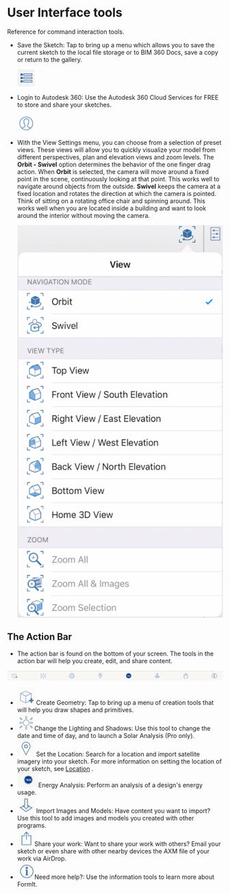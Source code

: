 # User Interface tools

Reference for command interaction tools.

* Save the Sketch: Tap to bring up a menu which allows you to save the current sketch to the local file storage or to BIM 360 Docs, save a copy or return to the gallery.

  ![](../.gitbook/assets/guid-04a6c825-c1eb-4092-bef6-9c20e9428677-low.png)

* Login to Autodesk 360: Use the Autodesk 360 Cloud Services for FREE to store and share your sketches.

  ![](../.gitbook/assets/guid-5b051083-621a-4688-85b0-1001c6678dab-low.png)

* With the View Settings menu, you can choose from a selection of preset views. These views will allow you to quickly visualize your model from different perspectives, plan and elevation views and zoom levels. The **Orbit - Swivel** option determines the behavior of the one finger drag action. When **Orbit** is selected, the camera will move around a fixed point in the scene, continuously looking at that point. This works well to navigate around objects from the outside. **Swivel** keeps the camera at a fixed location and rotates the direction at which the camera is pointed. Think of sitting on a rotating office chair and spinning around. This works well when you are located inside a building and want to look around the interior without moving the camera.

  ![](../.gitbook/assets/viewmenu.png) 





## The Action Bar

* The action bar is found on the bottom of your screen. The tools in the action bar will help you create, edit, and share content.

![](../.gitbook/assets/guid-51ef19ec-8b3a-4fb9-a910-084101f760d0-low.png)

* ![](../.gitbook/assets/guid-4ef71987-2628-429e-a1b1-662572349fa0-low.png) Create Geometry: Tap to bring up a menu of creation tools that will help you draw shapes and primitives.
* ![](../.gitbook/assets/guid-f37890d4-292c-4e34-80fb-be458bc41efe-low.png)Change the Lighting and Shadows: Use this tool to change the date and time of day, and to launch a Solar Analysis \(Pro only\).
* ![](../.gitbook/assets/guid-038a2e9f-b454-4aa7-8cb2-81a994deac15-low.png) Set the Location: Search for a location and import satellite imagery into your sketch. For more information on setting the location of your sketch, see [Location](../location/) .
* ![](../.gitbook/assets/guid-8337f835-6d02-4c5b-bcf4-c15c128a5b04-low.png)Energy Analysis: Perform an analysis of a design's energy usage.
* ![](../.gitbook/assets/guid-94e05cfd-1805-485c-8332-e3f064917f65-low.png) Import Images and Models: Have content you want to import? Use this tool to add images and models you created with other programs.
* ![](../.gitbook/assets/guid-0fd289af-e305-498c-8ebb-6c1676e1aebe-low.png)Share your work: Want to share your work with others? Email your sketch or even share with other nearby devices the AXM file of your work via AirDrop.
* ![](../.gitbook/assets/guid-ed703137-b376-4a00-bb09-45c9547f6591-low.png)Need more help?: Use the information tools to learn more about FormIt.

